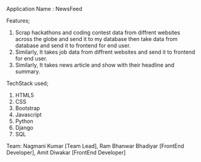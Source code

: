 Application Name : NewsFeed

Features;
1. Scrap hackathons and coding contest data from diffrent websites across the globe and send it to my database then take data from database and send it to frontend for end user.
2. Similarly, It takes job data from diffrent websites and send it to frontend for end user.
3. Similarly, It takes news article and show with their headline and summary.


TechStack used;
1. HTML5
2. CSS
3. Bootstrap
4. Javascript
5. Python
6. Django
7. SQL



Team:
Nagmani Kumar [Team Lead], 
Ram Bhanwar Bhadiyar [FrontEnd Developer], 
Amit Diwakar [FrontEnd Developer]
